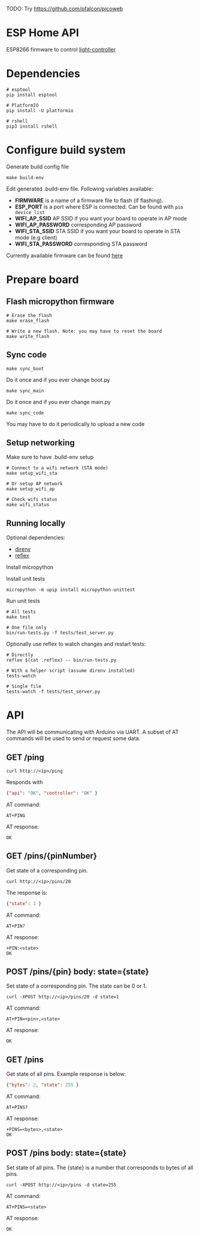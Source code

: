 TODO: Try https://github.com/pfalcon/picoweb

# ESP Home API

ESP8266 firmware to control [light-controller](../light-controller/README.md)

# Dependencies

```
# esptool
pip install esptool

# PlatformIO
pip install -U platformio

# rshell
pip3 install rshell
```

# Configure build system

Generate build config file
```
make build-env
```

Edit generated .build-env file. Following variables available:

* **FIRMWARE** is a name of a firmware file to flash (if flashing). 
* **ESP_PORT** is a port where ESP is connected. Can be found with `pio device list`
* **WIFI_AP_SSID** AP SSID if you want your board to operate in AP mode
* **WIFI_AP_PASSWORD** corresponding AP password
* **WIFI_STA_SSID** STA SSID if you want your board to operate in STA mode (e.g client) 
* **WIFI_STA_PASSWORD** corresponding STA password

Currently available firmware can be found [here](http://micropython.org/download#esp8266)

# Prepare board

## Flash micropython firmware

```
# Erase the flash
make erase_flash

# Write a new flash. Note: you may have to reset the board
make write_flash
```

## Sync code

```
make sync_boot
```
Do it once and if you ever change boot.py

```
make sync_main
```
Do it once and if you ever change main.py

```
make sync_code
```
You may have to do it periodically to upload a new code

## Setup networking

Make sure to have .build-env setup

```
# Connect to a wifi network (STA mode)
make setup_wifi_sta

# Or setup AP network
make setup_wifi_ap

# Check wifi status
make wifi_status
```

## Running locally

Optional dependencies:
* [direnv](https://github.com/direnv/direnv)
* [reflex](https://github.com/cespare/reflex)

Install micropython

Install unit tests
```
micropython -m upip install micropython-unittest
```

Run unit tests
```
# All tests
make test

# One file only
bin/run-tests.py -f tests/test_server.py
```

Optionally use reflex to watch changes and restart tests:
```
# Directly
reflex $(cat .reflex) -- bin/run-tests.py

# With a helper script (assume direnv installed)
tests-watch

# Single file
tests-watch -f tests/test_server.py
```

# API

The API will be communicating with Arduino via UART. A subset of AT commands will be used to send or request some data.

## GET /ping

`curl http://<ip>/ping`

Responds with 
```json
{"api": "OK", "controller": "OK" }
````

AT command:

```AT+PING```

AT response:

```OK```

## GET /pins/{pinNumber}

Get state of a corresponding pin.

`curl http://<ip>/pins/20`

The response is:
```json
{"state": 1 }
````

AT command: 

```AT+PIN?```

AT response:

```
+PIN:<state>
OK
```

## POST /pins/{pin} body: state={state}

Set state of a corresponding pin. The state can be 0 or 1.

`curl -XPOST http://<ip>/pins/20 -d state=1`

AT command: 

```AT+PIN=<pin>,<state>```

AT response:

```
OK
```

## GET /pins

Get state of all pins. Example response is below:

```json
{"bytes": 2, "state": 255 }
````

AT command: 

```AT+PINS?```

AT response:

```
+PINS=<bytes>,<state>
OK
```

## POST /pins body: state={state}

Set state of all pins. The {state} is a number that corresponds to bytes of all pins.

`curl -XPOST http://<ip>/pins -d state=255`

AT command: 

```AT+PINS=<state>```

AT response:

```
OK
```